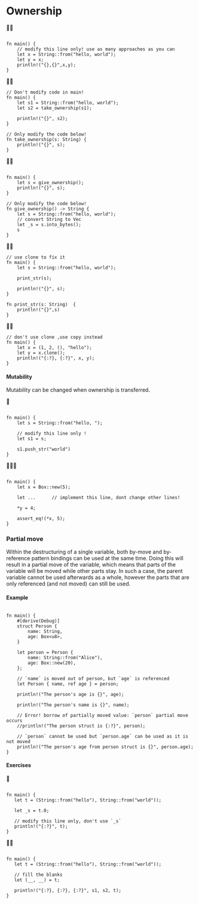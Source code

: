 # Ownership

🌟🌟 
```rust,editable

fn main() {
    // modify this line only! use as many approaches as you can
    let x = String::from("hello, world");
    let y = x;
    println!("{},{}",x,y);
}
```

🌟🌟
```rust,editable
// Don't modify code in main!
fn main() {
    let s1 = String::from("hello, world");
    let s2 = take_ownership(s1);

    println!("{}", s2);
}

// Only modify the code below!
fn take_ownership(s: String) {
    println!("{}", s);
}
```


🌟🌟
```rust,editable

fn main() {
    let s = give_ownership();
    println!("{}", s);
}

// Only modify the code below!
fn give_ownership() -> String {
    let s = String::from("hello, world");
    // convert String to Vec
    let _s = s.into_bytes();
    s
}
```

🌟🌟
```rust,editable
// use clone to fix it
fn main() {
    let s = String::from("hello, world");

    print_str(s);

    println!("{}", s);
}

fn print_str(s: String)  {
    println!("{}",s)
}
```

🌟🌟 
```rust, editable
// don't use clone ,use copy instead
fn main() {
    let x = (1, 2, (), "hello");
    let y = x.clone();
    println!("{:?}, {:?}", x, y);
}
```

#### Mutability
Mutability can be changed when ownership is transferred.

🌟
```rust,editable

fn main() {
    let s = String::from("hello, ");
    
    // modify this line only !
    let s1 = s;

    s1.push_str("world")
}
```

🌟🌟🌟
```rust,editable

fn main() {
    let x = Box::new(5);
    
    let ...      // implement this line, dont change other lines!
    
    *y = 4;
    
    assert_eq!(*x, 5);
}
```

### Partial move
Within the destructuring of a single variable, both by-move and by-reference pattern bindings can be used at the same time. Doing this will result in a partial move of the variable, which means that parts of the variable will be moved while other parts stay. In such a case, the parent variable cannot be used afterwards as a whole, however the parts that are only referenced (and not moved) can still be used.

#### Example
```rust,editable

fn main() {
    #[derive(Debug)]
    struct Person {
        name: String,
        age: Box<u8>,
    }

    let person = Person {
        name: String::from("Alice"),
        age: Box::new(20),
    };

    // `name` is moved out of person, but `age` is referenced
    let Person { name, ref age } = person;

    println!("The person's age is {}", age);

    println!("The person's name is {}", name);

    // Error! borrow of partially moved value: `person` partial move occurs
    //println!("The person struct is {:?}", person);

    // `person` cannot be used but `person.age` can be used as it is not moved
    println!("The person's age from person struct is {}", person.age);
}
```

#### Exercises

🌟
```rust,editable

fn main() {
   let t = (String::from("hello"), String::from("world"));

   let _s = t.0;

   // modify this line only, don't use `_s`
   println!("{:?}", t);
}
```

🌟🌟
```rust,editable

fn main() {
   let t = (String::from("hello"), String::from("world"));

   // fill the blanks
   let (__, __) = t;

   println!("{:?}, {:?}, {:?}", s1, s2, t);
}
```
